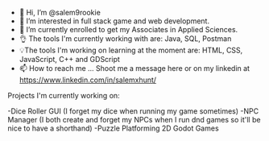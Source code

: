 - 👋 Hi, I’m @salem9rookie
- 👀 I’m interested in full stack game and web development.
- 🌱 I’m currently enrolled to get my Associates in Applied Sciences.
- 👌 The tools I'm currently working with are:
    Java, SQL, Postman
- 💡The tools I'm working on learning at the moment are:
    HTML, CSS, JavaScript, C++ and GDScript
- 📫 How to reach me ... Shoot me a message here or on my linkedin at https://www.linkedin.com/in/salemxhunt/

Projects I'm currently working on:

-Dice Roller GUI (I forget my dice when running my game sometimes)
-NPC Manager (I both create and forget my NPCs when I run dnd games so it'll be nice to have a shorthand)
-Puzzle Platforming 2D Godot Games
<!---
salem9rookie/salem9rookie is a ✨ special ✨ repository because its `README.md` (this file) appears on your GitHub profile.
You can click the Preview link to take a look at your changes.
--->
